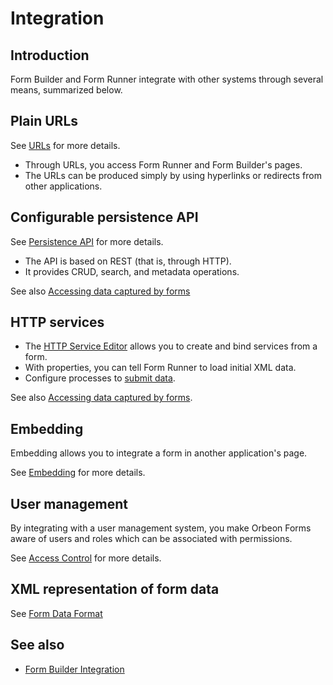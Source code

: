 # Integration

## Introduction

Form Builder and Form Runner integrate with other systems through several means, summarized below.

## Plain URLs

See [URLs](../link-embed/linking.md) for more details.

- Through URLs, you access Form Runner and Form Builder's pages.
- The URLs can be produced simply by using hyperlinks or redirects from other applications.

## Configurable persistence API

See [Persistence API](../api/persistence/README.md) for more details.

- The API is based on REST (that is, through HTTP).
- It provides CRUD, search, and metadata operations.

See also [Accessing data captured by forms](accessing-data.md)

## HTTP services

- The [HTTP Service Editor](../../form-builder/http-services.md) allows you to create and bind services from a form.
- With properties, you can tell Form Runner to load initial XML data.
- Configure processes to [submit data](../advanced/buttons-and-processes/actions-form-runner.md#send).

See also [Accessing data captured by forms](accessing-data.md).

## Embedding

Embedding allows you to integrate a form in another application's page.

See [Embedding](../link-embed/README.md) for more details.

## User management

By integrating with a user management system, you make Orbeon Forms aware of users and roles which can be associated with permissions.

See [Access Control](../access-control/README.md) for more details.

## XML representation of form data

See [Form Data Format](../data-format/form-data.md)

## See also

- [Form Builder Integration](../../form-builder/integration.md)
